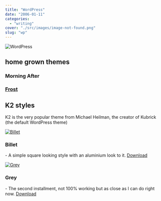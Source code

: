 ```yaml
---
title: "WordPress"
date: "2006-01-11"
categories: 
  - "writing"
cover: "./src/images/image-not-found.png"
slug: "wp"
---
```


![WordPress](/images/wordpress-logo.png)

## home grown themes

### Morning After

### [Frost](http://www.shibbyonline.co.uk/media/wp/frost/ "Frost")

## K2 styles

K2 is the very popular theme from Michael Heilman, the creator of Kubrick (the default WordPress theme)

[![Billet](/images/85545116_11aa7512e9_s.jpg)](http://www.flickr.com/photos/funkylarma/85545116/ "Billet")

### Billet

\- A simple square looking style with an aluminium look to it. [Download](http://www.shibbyonline.co.uk/assets/downloads/billet.zip)

[![Grey](/images/83449768_77be996095_s.jpg)](http://www.flickr.com/photos/funkylarma/83449768/ "Grey")

### Grey

\- The second installment, not 100% working but as close as I can do right now. [Download](http://www.shibbyonline.co.uk/assets/downloads/grey.zip)
